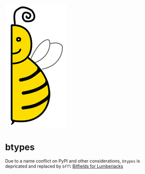 
![eric half-a-bee](images/b.png)
# btypes

Due to a name conflict on PyPI and other considerations, `btypes` is depricated and replaced by `bffl` [Bitfields for Lumberjacks](https://github.com/kenseehart)
